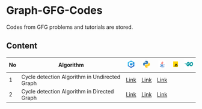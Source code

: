 # Graph-GFG-Codes
 Codes from GFG problems and tutorials are stored.

## Content
|No|Algorithm| <img src="Resources/cpp.svg" alt="CPP Logo" width="22" height="22"> | <img src= "Resources/python.svg" width="20" height="20"> | <img src= "Resources/java.svg" width="20" height="20"> | <img src= "Resources/javascript.svg" width="20" height="20">|<img src= "Resources/go.svg" width="30" height="30"> |
|---|----------------------------|---------------------------|------------------------------|----------------------------|-------|-----|
| 1 | Cycle detection Algorithm in Undirected Graph  | [Link](CPP/Lecture_0.cpp) | [Link](Python/Lecture_0.cpp) | [Link](Java/Lecture_0.cpp) |       |     |
| 2 | Cycle detection Algorithm in Directed Graph    | [Link](CPP/Lecture_1.cpp) | [Link](Python/Lecture_1.cpp) | [Link](Java/Lecture_1.cpp) |       |     |








